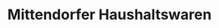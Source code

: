 ---
title: "Mittendorfer Haushaltswaren"
url: /kolbermoor/mittendorfer-haushaltswaren/
shop: Haushaltsartikel
---